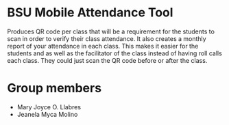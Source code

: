 # BSU Mobile Attendance Tool

Produces QR code per class that will be a requirement for the students to scan in order to verify their class attendance. It also creates a monthly report of your attendance in each class. This makes it easier for the students and as well as the facilitator of the class instead of having roll calls each class. They could just scan the QR code before or after the class.


# Group members

- Mary Joyce O. Llabres
- Jeanela Myca Molino
